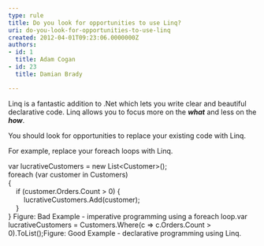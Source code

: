 ```yaml
---
type: rule
title: Do you look for opportunities to use Linq?
uri: do-you-look-for-opportunities-to-use-linq
created: 2012-04-01T09:23:06.0000000Z
authors:
- id: 1
  title: Adam Cogan
- id: 23
  title: Damian Brady

---
```




<span class='intro'> <p>Linq is a fantastic addition to .Net which lets you write clear and beautiful declarative code. Linq allows you to focus more on the <strong>*what*</strong> and less on the <strong>*how*</strong>.</p>
<p>You should look for opportunities to replace your existing code with Linq.</p> </span>

<p>​For example, replace your foreach loops with Linq.</p>
<p><span class="ssw-rteStyle-CodeArea">var lucrativeCustomers = new List&lt;Customer&gt;();<br>foreach (var customer in Customers)<br>&#123;<br>&#160;&#160;&#160; if (customer.Orders.Count &gt; 0) &#123;<br>&#160;&#160;&#160;&#160;&#160;&#160;&#160; lucrativeCustomers.Add(customer);<br>&#160;&#160;&#160; &#125;<br>&#125;</span> <span class="ssw-rteStyle-FigureBad">Figure&#58; Bad Example - imperative programming using a foreach </span><span class="ssw-rteStyle-FigureBad">loop.</span><span class="ssw-rteStyle-CodeArea">var</span><span class="ssw-rteStyle-CodeArea"> lucrativeCustomers = Customers.Where(c =&gt; c.Orders.Count &gt; 0).ToList();</span><span class="ssw-rteStyle-FigureGood">Figure&#58; Good Example - declarative programming using Linq.</span></p>


